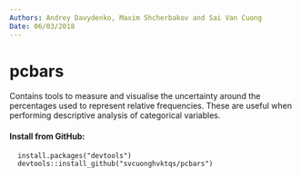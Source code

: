 ```yaml
---
Authors: Andrey Davydenko, Maxim Shcherbakov and Sai Van Cuong
Date: 06/03/2018
---
```


# pcbars
Contains tools to measure and visualise the uncertainty around the    percentages used to represent relative frequencies. These are useful   when performing descriptive analysis of categorical variables.

####  Install from GitHub:
      install.packages("devtools")
      devtools::install_github("svcuonghvktqs/pcbars")
